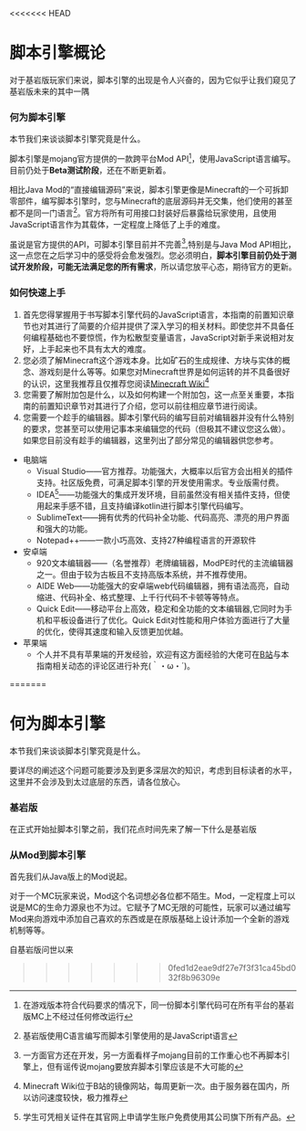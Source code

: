 <<<<<<< HEAD
# 脚本引擎概论

对于基岩版玩家们来说，脚本引擎的出现是令人兴奋的，因为它似乎让我们窥见了基岩版未来的其中一隅

### 何为脚本引擎

本节我们来谈谈脚本引擎究竟是什么。

脚本引擎是mojang官方提供的一款跨平台Mod API[^1]，使用JavaScript语言编写。目前仍处于**Beta测试阶段**，还在不断更新着。

相比Java Mod的“直接编辑源码”来说，脚本引擎更像是Minecraft的一个可拆卸零部件，编写脚本引擎时，您与Minecraft的底层源码并无交集，他们使用的甚至都不是同一门语言[^2]。官方将所有可用接口封装好后暴露给玩家使用，且使用JavaScript语言作为其载体，一定程度上降低了上手的难度。

虽说是官方提供的API，可脚本引擎目前并不完善[^3],特别是与Java Mod API相比，这一点您在之后学习中的感受将会愈发强烈。您必须明白，**脚本引擎目前仍处于测试开发阶段，可能无法满足您的所有需求**，所以请您放平心态，期待官方的更新。

### 如何快速上手

1. 首先您得掌握用于书写脚本引擎代码的JavaScript语言，本指南的前置知识章节也对其进行了简要的介绍并提供了深入学习的相关材料。即使您并不具备任何编程基础也不要惊慌，作为松散型变量语言，JavaScript对新手来说相对友好，上手起来也不具有太大的难度。
2. 您必须了解Minecraft这个游戏本身。比如矿石的生成规律、方块与实体的概念、游戏刻是什么等等。如果您对Minecraft世界是如何运转的并不具备很好的认识，这里我推荐且仅推荐您阅读[Minecraft Wiki](https://wiki.biligame.com/mc/Minecraft_Wiki?hmsr=游戏中心&hmpl=&hmcu=&hmkw=&hmci=)[^4]
3. 您需要了解附加包是什么，以及如何构建一个附加包，这一点至关重要，本指南的前置知识章节对其进行了介绍，您可以前往相应章节进行阅读。
4. 您需要一个趁手的编辑器。脚本引擎代码的编写目前对编辑器并没有什么特别的要求，您甚至可以使用记事本来编辑您的代码（但极其不建议您这么做）。如果您目前没有趁手的编辑器，这里列出了部分常见的编辑器供您参考。

- 电脑端 
  - Visual Studio——官方推荐。功能强大，大概率以后官方会出相关的插件支持。社区版免费，可满足脚本引擎的开发使用需求。专业版需付费。
  -  IDEA[^5]——功能强大的集成开发环境，目前虽然没有相关插件支持，但使用起来手感不错，且支持编译kotlin进行脚本引擎代码编写。
  -  SublimeText——拥有优秀的代码补全功能、代码高亮、漂亮的用户界面和强大的功能。
  -  Notepad++——一款小巧高效、支持27种编程语言的开源软件 
- 安卓端 
  - 920文本编辑器——（名誉推荐）老牌编辑器，ModPE时代的主流编辑器之一。但由于较为古板且不支持高版本系统，并不推荐使用。 
  - AIDE Web——功能强大的安卓端web代码编辑器，拥有语法高亮，自动缩进、代码补全、格式整理、上千行代码不卡顿等等特点。
  -  Quick Edit——移动平台上高效，稳定和全功能的文本编辑器,它同时为手机和平板设备进行了优化。Quick Edit对性能和用户体验方面进行了大量的优化，使得其速度和输入反馈更加优越。 
- 苹果端 
  - 个人并不具有苹果端的开发经验，欢迎有这方面经验的大佬可在[B站](https://space.bilibili.com/15122547)与本指南相关动态的评论区进行补充(｀・ω・´)。



[^1]: 在游戏版本符合代码要求的情况下，同一份脚本引擎代码可在所有平台的基岩版MC上不经过任何修改运行
[^2]: 基岩版使用C语言编写而脚本引擎使用的是JavaScript语言
[^3]: 一方面官方还在开发，另一方面看样子mojang目前的工作重心也不再脚本引擎上，但有谣传说mojang要放弃脚本引擎应该是不大可能的
[^4]: Minecraft Wiki位于B站的镜像网站，每周更新一次。由于服务器在国内，所以访问速度较快，极力推荐
[^5]: 学生可凭相关证件在其官网上申请学生账户免费使用其公司旗下所有产品。


=======
# 何为脚本引擎

本节我们来谈谈脚本引擎究竟是什么。

要详尽的阐述这个问题可能要涉及到更多深层次的知识，考虑到目标读者的水平，这里并不会涉及到太过底层的东西，请各位放心。

### 基岩版

在正式开始扯脚本引擎之前，我们花点时间先来了解一下什么是基岩版



### 从Mod到脚本引擎

首先我们从Java版上的Mod说起。

对于一个MC玩家来说，Mod这个名词想必各位都不陌生。Mod，一定程度上可以说是MC的生命力源泉也不为过。它赋予了MC无限的可能性，玩家可以通过编写Mod来向游戏中添加自己喜欢的东西或是在原版基础上设计添加一个全新的游戏机制等等。

自基岩版问世以来
>>>>>>> 0fed1d2eae9df27e7f3f31ca45bd032f8b96309e



